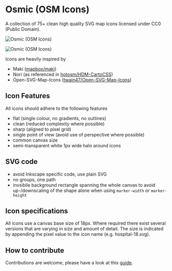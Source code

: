 # Osmic (OSM Icons)

A collection of 75+ clean high quality SVG map icons licensed under CC0 (Public Domain).

![Osmic (OSM Icons)](https://github.com/nebulon42/osmic/raw/master/icons-2x.png "Available icons")

![Osmic (OSM Icons)](https://github.com/nebulon42/osmic/raw/master/icons-shields-2x.png "Available icons (shields)")

Icons are heavily inspired by
* Maki ([mapbox/maki](https://github.com/mapbox/maki))
* Nori (as referenced in [hotosm/HDM-CartoCSS](https://github.com/hotosm/HDM-CartoCSS/blob/master/icons/poi/_nori.svg))
* Open-SVG-Map-Icons ([twain47/Open-SVG-Map-Icons](https://github.com/twain47/Open-SVG-Map-Icons))

## Icon Features
All icons should adhere to the following features
* flat (single colour, no gradients, no outlines)
* clean (reduced complexity where possible)
* sharp (aligned to pixel grid)
* single point of view (avoid use of perspective where possible)
* common canvas size
* semi-transparent white 1px wide halo around icons

## SVG code
* avoid Inkscape specific code, use plain SVG
* no groups, one path
* invsibile background rectangle spanning the whole canvas to avoid up-/downscaling of the shape alone when using `marker-width` or `marker-height`

## Icon specifications
All icons use a canvas base size of 18px. Where required there exist several versions that are varying in size and amount of detail. The size is indicated by appending the pixel value to the icon name (e.g. hospital-18.svg).

## How to contribute

Contributions are welcome, please have a look at this [guide](https://github.com/nebulon42/osmic/blob/master/CONTRIBUTING.md).
